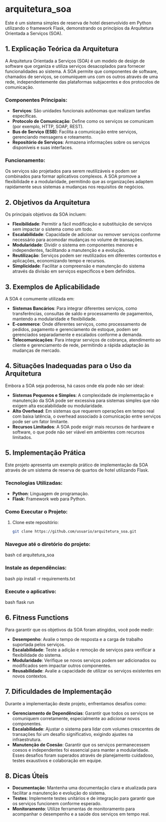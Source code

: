 # arquitetura_soa

Este é um sistema simples de reserva de hotel desenvolvido em Python utilizando o framework Flask, demonstrando os princípios da Arquitetura Orientada a Serviços (SOA).

## 1. Explicação Teórica da Arquitetura

A Arquitetura Orientada a Serviços (SOA) é um modelo de design de software que organiza e utiliza serviços desacoplados para fornecer funcionalidades ao sistema. A SOA permite que componentes de software, chamados de serviços, se comuniquem uns com os outros através de uma rede, independentemente das plataformas subjacentes e dos protocolos de comunicação.

### Componentes Principais:
- **Serviços**: São unidades funcionais autônomas que realizam tarefas específicas.
- **Protocolo de Comunicação**: Define como os serviços se comunicam (por exemplo, HTTP, SOAP, REST).
- **Bus de Serviço (ESB)**: Facilita a comunicação entre serviços, gerenciando mensagens e roteamento.
- **Repositório de Serviços**: Armazena informações sobre os serviços disponíveis e suas interfaces.

### Funcionamento:
Os serviços são projetados para serem reutilizáveis e podem ser combinados para formar aplicativos complexos. A SOA promove a flexibilidade e a modularidade, permitindo que as organizações adaptem rapidamente seus sistemas a mudanças nos requisitos de negócios.

## 2. Objetivos da Arquitetura

Os principais objetivos da SOA incluem:
- **Flexibilidade**: Permitir a fácil modificação e substituição de serviços sem impactar o sistema como um todo.
- **Escalabilidade**: Capacidade de adicionar ou remover serviços conforme necessário para acomodar mudanças no volume de transações.
- **Modularidade**: Dividir o sistema em componentes menores e independentes, facilitando a manutenção e a evolução.
- **Reutilização**: Serviços podem ser reutilizados em diferentes contextos e aplicações, economizando tempo e recursos.
- **Simplicidade**: Facilitar a compreensão e manutenção do sistema através da divisão em serviços específicos e bem definidos.

## 3. Exemplos de Aplicabilidade

A SOA é comumente utilizada em:
- **Sistemas Bancários**: Para integrar diferentes serviços, como transferências, consultas de saldo e processamento de pagamentos, mantendo a modularidade e flexibilidade.
- **E-commerce**: Onde diferentes serviços, como processamento de pedidos, pagamento e gerenciamento de estoque, podem ser gerenciados separadamente e escalados conforme a demanda.
- **Telecomunicações**: Para integrar serviços de cobrança, atendimento ao cliente e gerenciamento de rede, permitindo a rápida adaptação às mudanças de mercado.

## 4. Situações Inadequadas para o Uso da Arquitetura

Embora a SOA seja poderosa, há casos onde ela pode não ser ideal:
- **Sistemas Pequenos e Simples**: A complexidade de implementação e manutenção da SOA pode ser excessiva para sistemas simples que não exigem alta escalabilidade ou modularidade.
- **Alto Overhead**: Em sistemas que requerem operações em tempo real com baixa latência, o overhead associado à comunicação entre serviços pode ser um fator limitante.
- **Recursos Limitados**: A SOA pode exigir mais recursos de hardware e software, o que pode não ser viável em ambientes com recursos limitados.

## 5. Implementação Prática

Este projeto apresenta um exemplo prático de implementação da SOA através de um sistema de reserva de quartos de hotel utilizando Flask.

### Tecnologias Utilizadas:
- **Python**: Linguagem de programação.
- **Flask**: Framework web para Python.

### Como Executar o Projeto:
1. Clone este repositório:
   ```bash
   git clone https://github.com/usuario/arquitetura_soa.git

### Navegue até o diretório do projeto:
bash
cd arquitetura_soa

### Instale as dependências:
bash
pip install -r requirements.txt

### Execute o aplicativo:
bash
flask run

## 6. Fitness Functions
Para garantir que os objetivos da SOA foram atingidos, você pode medir:

- **Desempenho**: Avalie o tempo de resposta e a carga de trabalho suportada pelos serviços.
- **Escalabilidade**: Teste a adição e remoção de serviços para verificar a flexibilidade do sistema.
- **Modularidade**: Verifique se novos serviços podem ser adicionados ou modificados sem impactar outros componentes.
- **Reusabilidade**: Avalie a capacidade de utilizar os serviços existentes em novos contextos.
  
## 7. Dificuldades de Implementação
Durante a implementação deste projeto, enfrentamos desafios como:

- **Gerenciamento de Dependências**: Garantir que todos os serviços se comuniquem corretamente, especialmente ao adicionar novos componentes.
- **Escalabilidade**: Ajustar o sistema para lidar com volumes crescentes de transações foi um desafio significativo, exigindo ajustes na infraestrutura.
- **Manutenção de Coesão**: Garantir que os serviços permanecessem coesos e independentes foi essencial para manter a modularidade.
Esses desafios foram superados através de planejamento cuidadoso, testes exaustivos e colaboração em equipe.

## 8. Dicas Úteis
- **Documentação**: Mantenha uma documentação clara e atualizada para facilitar a manutenção e evolução do sistema.
- **Testes**: Implemente testes unitários e de integração para garantir que os serviços funcionem conforme esperado.
- **Monitoramento**: Utilize ferramentas de monitoramento para acompanhar o desempenho e a saúde dos serviços em tempo real.
   

